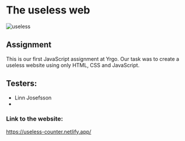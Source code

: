 # The useless web

![useless](https://media.giphy.com/media/EBId5v0YNRyPGHytLK/giphy.gif)

## Assignment

This is our first JavaScript assignment at Yrgo. Our task was to create a useless website using only HTML, CSS and JavaScript.

## Testers:
* Linn Josefsson
* 
### Link to the website:
https://useless-counter.netlify.app/
